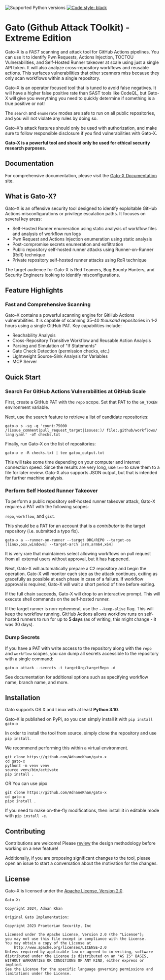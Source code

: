 ![Supported Python versions](https://img.shields.io/badge/python-3.10+-blue.svg)
[![Code style: black](https://img.shields.io/badge/code%20style-black-000000.svg)](https://github.com/psf/black)

# Gato (Github Attack TOolkit) - Extreme Edition

Gato-X is a _FAST_ scanning and attack tool for GitHub Actions pipelines. You can use it to identify
Pwn Requests, Actions Injection, TOCTOU Vulnerabilities, and Self-Hosted Runner takeover at scale using just a single API token. It will also analyze cross-repository workflows and reusable actions. This surfaces vulnerabilities that other scanners miss because they only scan workflows within a single repository.

Gato-X is an operator focused tool that is tuned to avoid false negatives. It will have a higher false positive rate than SAST tools like CodeQL, but Gato-X will give you everything you need to quickly determine if something is a true positive or not!

The `search` and `enumerate` modes are safe to run on all public repositories, and
you will not violate any rules by doing so.

Gato-X's attack features should only be used with authorization, and make sure
to follow responsible disclosure if you find vulnerabilities with Gato-X.

**Gato-X is a powerful tool and should only be used for ethical security research purposes.**

## Documentation

For comprehensive documentation, please visit the [Gato-X Documentation](https://adnanekhan.github.io/gato-x/) site.

## What is Gato-X?

Gato-X is an offensive security tool designed to identify exploitable GitHub Actions misconfigurations or privilege escalation paths. It focuses on several key areas:

* Self-Hosted Runner enumeration using static analysis of workflow files and analysis of workflow run logs
* Pwn Request and Actions Injection enumeration using static analysis
* Post-compromise secrets enumeration and exfiltration
* Public repository self-hosted runner attacks using Runner-on-Runner (RoR) technique
* Private repository self-hosted runner attacks using RoR technique

The target audience for Gato-X is Red Teamers, Bug Bounty Hunters, and Security Engineers looking to identify misconfigurations.

## Feature Highlights

### Fast and Comprehensive Scanning

Gato-X contains a powerful scanning engine for GitHub Actions vulnerabilities. It is capable of scanning 35-40 *thousand* repositories in 1-2 hours using a single GitHub PAT. Key capabilities include:

* Reachability Analysis
* Cross-Repository Transitive Workflow and Reusable Action Analysis
* Parsing and Simulation of "If Statements"
* Gate Check Detection (permission checks, etc.)
* Lightweight Source-Sink Analysis for Variables
* MCP Server

## Quick Start

### Search For GitHub Actions Vulnerabilities at GitHub Scale

First, create a GitHub PAT with the `repo` scope. Set that PAT to the
`GH_TOKEN` environment variable.

Next, use the search feature to retrieve a list of candidate repositories:

```
gato-x s -sg -q 'count:75000 /(issue_comment|pull_request_target|issues:)/ file:.github/workflows/ lang:yaml' -oT checks.txt
```

Finally, run Gato-X on the list of repositories:

```
gato-x e -R checks.txt | tee gatox_output.txt
```

This will take some time depending on your computer and internet connection speed. Since the results are very long, use `tee` to save them to a file
for later review. Gato-X also supports JSON output, but that is intended for further machine analysis.

### Perform Self Hosted Runner Takeover

To perform a public repository self-hosted runner takeover attack, Gato-X requires a PAT with the following scopes:

`repo`, `workflow`, and `gist`.

This should be a PAT for an account that is a _contributor_ to the target repository (i.e. submitted a typo fix).

```
gato-x a --runner-on-runner --target ORG/REPO --target-os [linux,osx,windows] --target-arch [arm,arm64,x64]
```
It is very rare that maintainers select allowing workflows on pull request from all external users without approval,
but it has happened.

Next, Gato-X will automatically prepare a C2 repository and begin the operation. Gato-X will monitor each step
as the attack continues, exiting as gracefully as possible at each phase in case of a failure. If workflow approval
is required, Gato-X will wait a short period of time before exiting.

If the full chain succeeds, Gato-X will drop to an interactive prompt. This will execute shell commands on the
self-hosted runner.

If the target runner is non-ephemeral, use the `--keep-alive` flag. This will keep the workflow running. GitHub
Actions allows workflow runs on self-hosted runners to run for up to **5 days** (as of writing, this might change - it was 30 days).

### Dump Secrets

If you have a PAT with write access to the repository along with the `repo` and `workflow` scopes, you can dump all secrets accessible to the repository with a single command:

`gato-x attack --secrets -t targetOrg/targetRepo -d`

See documentation for additional options such as specifying workflow name, branch name, and more.

## Installation

Gato supports OS X and Linux with at least **Python 3.10**.

Gato-X is published on PyPi, so you can simply install it with `pip install gato-x`

In order to install the tool from source, simply clone the repository and use `pip install`. 

We recommend performing this within a virtual environment.

```
git clone https://github.com/AdnaneKhan/gato-x
cd gato-x
python3 -m venv venv
source venv/bin/activate
pip install .
```
OR You can use pipx
```
git clone https://github.com/AdnaneKhan/gato-x
cd gato-x
pipx install .
```

If you need to make on-the-fly modifications, then install it in editable mode with `pip install -e`.

## Contributing

Contributions are welcome! Please [review](https://adnanekhan.github.io/gato-x/contribution-guide/contributions/) the design methodology before working on a new feature!

Additionally, if you are proposing significant changes to the tool, please open an issue to start a conversation about the motivation for the changes.

## License

Gato-X is licensed under the [Apache License, Version 2.0](LICENSE).

```
Gato-X:

Copyright 2024, Adnan Khan

Original Gato Implementation:

Copyright 2023 Praetorian Security, Inc

Licensed under the Apache License, Version 2.0 (the "License");
you may not use this file except in compliance with the License.
You may obtain a copy of the License at
    http://www.apache.org/licenses/LICENSE-2.0
Unless required by applicable law or agreed to in writing, software
distributed under the License is distributed on an "AS IS" BASIS,
WITHOUT WARRANTIES OR CONDITIONS OF ANY KIND, either express or implied.
See the License for the specific language governing permissions and
limitations under the License.
```
